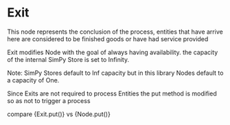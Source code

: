 # Exit
This node represents the conclusion of the process, entities that have arrive here are considered to be finished goods or have had service provided

Exit modifies Node with the goal of always having availability. 
the capacity of the internal SimPy Store is set to Infinity.

Note: SimPy Stores default to Inf capacity but in this library Nodes default to a capacity of One.

Since Exits are not required to process Entities the put method is modified so as not to trigger a process

compare {Exit.put()} vs {Node.put()}